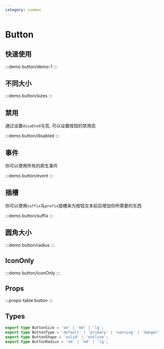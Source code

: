 ```yaml
---
category: common
---
```


# Button

## 快速使用

:::demo button/demo-1
:::

## 不同大小

:::demo button/sizes
:::

## 禁用

通过设置`disabled`与否, 可以设置按钮的禁用态

:::demo button/disabled
:::

## 事件

你可以使用所有的原生事件

:::demo button/event
:::

## 插槽

你可以使用`suffix`与`prefix`插槽来为按钮文本前后增加你所需要的东西

:::demo button/suffix
:::

## 圆角大小

:::demo button/radius
:::

## IconOnly

:::demo button/iconOnly
:::

## Props

:::props-table button
:::

## Types

```typescript
export type ButtonSize = 'sm' | 'md' | 'lg';
export type ButtonType = 'default' | 'primary' | 'warning' | 'danger' | 'success';
export type ButtonShape = 'solid' | 'outline';
export type ButtonRadius = 'sm' | 'md' | 'lg';
```